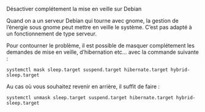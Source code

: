 
Désactiver complétement la mise en veille sur Debian

Quand on a un serveur Debian qui tourne avec gnome, la gestion de l’énergie sous gnome peut mettre en veille le système. C’est pas adapté à un fonctionnement de type serveur.

Pour contourner le problème, il est possible de masquer complétement les demandes de mise en veille, d’hibernation etc… avec la commande suivante :

```
systemctl mask sleep.target suspend.target hibernate.target hybrid-sleep.target
```
Au cas où vous souhaitez revenir en arrière, il suffit de faire :
```
systemctl unmask sleep.target suspend.target hibernate.target hybrid-sleep.target
```
